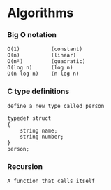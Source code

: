 # Algorithms

### Big O notation

```
O(1)          (constant)
O(n)          (linear)
O(n²)	      (quadratic)
O(log n)      (log n)
O(n log n)	  (n log n)
```

### C type definitions

`define a new type called person`

    typedef struct
    {
        string name;
        string number;
    }
    person;

### Recursion

`A function that calls itself`
